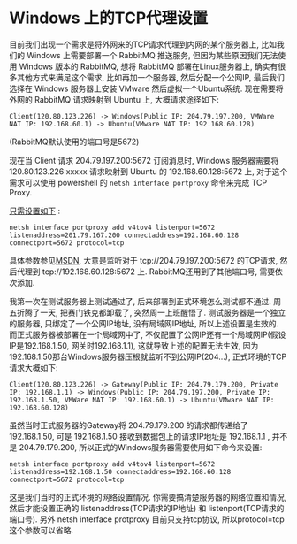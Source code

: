 
# Windows 上的TCP代理设置
目前我们出现一个需求是将外网来的TCP请求代理到内网的某个服务器上, 比如我们的 Windows 上需要部署一个 RabbitMQ 推送服务, 但因为某些原因我们无法使用 Windows 版本的 RabbitMQ, 想将 RabbitMQ 部署在Linux服务器上, 确实有很多其他方式来满足这个需求, 比如再加一个服务器, 然后分配一个公网IP, 最后我们选择在 Windows 服务器上安装 VMware 然后虚拟一个Ubuntu系统. 现在需要将外网的 RabbitMQ 请求映射到 Ubuntu 上, 大概请求途径如下:

	Client(120.80.123.226) -> Windows(Public IP: 204.79.197.200, VMWare NAT IP: 192.168.60.1) -> Ubuntu(VMware NAT IP: 192.168.60.128)

(RabbitMQ默认使用的端口号是5672)

现在当 Client 请求 204.79.197.200:5672 订阅消息时, Windows 服务器需要将 120.80.123.226:xxxxx 请求映射到 Ubuntu 的 192.168.60.128:5672 上, 对于这个需求可以使用 powershell 的 `netsh interface portproxy` 命令来完成 TCP Proxy.

[只需设置如下](http://serverfault.com/questions/17990/easy-tcp-proxy-on-windows) :

	netsh interface portproxy add v4tov4 listenport=5672 listenaddress=201.79.167.200 connectaddress=192.168.60.128 connectport=5672 protocol=tcp

具体参数参见[MSDN](https://technet.microsoft.com/en-us/library/cc776297(v=ws.10).aspx), 大意是监听对于 tcp://204.79.197.200:5672 的TCP请求, 然后代理到 tcp://192.168.60.128:5672 上.
RabbitMQ还用到了其他端口号, 需要依次添加.

我第一次在测试服务器上测试通过了, 后来部署到正式环境怎么测试都不通过. 周五折腾了一天, 把赛门铁克都卸载了, 突然周一上班醒悟了.
测试服务器是一个独立的服务器, 只绑定了一个公网IP地址, 没有局域网IP地址, 所以上述设置是生效的. 而正式服务器被部署在一个局域网中了, 不仅配置了公网IP还有一个局域网IP(假设IP是192.168.1.50, 网关时192.168.1.1), 这就导致上述的配置无法生效, 因为192.168.1.50那台Windows服务器压根就监听不到公网IP(204...), 正式环境的TCP请求大概如下:

	Client(120.80.123.226) -> Gateway(Public IP: 204.79.179.200, Private IP: 192.168.1.1) -> Windows(Public IP: 204.79.197.200, Private IP: 192.168.1.50, VMWare NAT IP: 192.168.60.1) -> Ubuntu(VMware NAT IP: 192.168.60.128)

虽然当时正式服务器的Gateway将 204.79.179.200 的请求都传递给了 192.168.1.50, 可是 192.168.1.50 接收到数据包上的请求IP地址是 192.168.1.1 , 并不是 204.79.179.200, 所以正式的Windows服务器需要使用如下命令来设置:

	netsh interface portproxy add v4tov4 listenport=5672 listenaddress=192.168.1.50 connectaddress=192.168.60.128 connectport=5672 protocol=tcp

这是我们当时的正式环境的网络设置情况. 你需要搞清楚服务器的网络位置和情况, 然后才能设置正确的 listenaddress(TCP请求的IP地址) 和 listenport(TCP请求的端口号).
另外 netsh interface protproxy 目前只支持tcp协议, 所以protocol=tcp这个参数可以省略.



